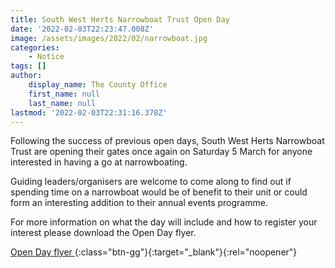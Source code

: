 ```yaml
---
title: South West Herts Narrowboat Trust Open Day
date: '2022-02-03T22:23:47.008Z'
image: /assets/images/2022/02/narrowboat.jpg
categories:
    - Notice
tags: []
author:
    display_name: The County Office
    first_name: null
    last_name: null
lastmod: '2022-02-03T22:31:16.378Z'
---
```


Following the success of previous open days, South West Herts Narrowboat Trust are opening their gates once again on Saturday 5 March for anyone interested in having a go at narrowboating.    

Guiding leaders/organisers are welcome to come along to find out if spending time on a narrowboat would be of benefit to their unit or could form an interesting addition to their annual events programme. 

For more information on what the day will include and how to register your interest please download the Open Day flyer.

[Open Day flyer <i class="fa fa-download"></i>][1]{:class="btn-gg"}{:target="_blank"}{:rel="noopener"}

[1]: /assets/docs/2022/swhnt_flyer.pdf